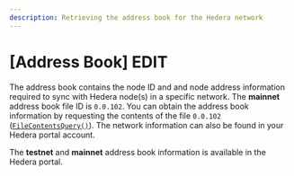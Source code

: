 ```yaml
---
description: Retrieving the address book for the Hedera network
---
```


# \[Address Book\] EDIT

The address book contains the node ID and and node address information required to sync with Hedera node\(s\) in a specific network.  The **mainnet** address book file ID is `0.0.102`. You can obtain the address book information by requesting the contents of the file `0.0.102` \([`FileContentsQuery()`](file-service-1/get-file-contents.md)\). The network information can also be found in your Hedera portal account.

The **testnet** and **mainnet** address book information is available in the Hedera portal. 







